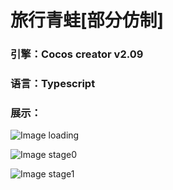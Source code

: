 # 旅行青蛙[部分仿制]
### 引擎：Cocos creator v2.09
### 语言：Typescript

### 展示：
![Image loading](http://pic.yupoo.com/jsmask/8e480d41/15b3e87c.png)

![Image stage0](http://pic.yupoo.com/jsmask/adc47755/c8a9182e.png)

![Image stage1](http://pic.yupoo.com/jsmask/9c25b236/6a840b01.png)



